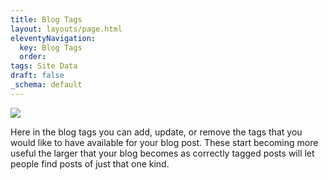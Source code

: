 ```yaml
---
title: Blog Tags
layout: layouts/page.html
eleventyNavigation:
  key: Blog Tags
  order:
tags: Site Data
draft: false
_schema: default
---
```

![](/assets/images/uploads/image-36.png)

Here in the blog tags you can add, update, or remove the tags that you would like to have available for your blog post. These start becoming more useful the larger that your blog becomes as correctly tagged posts will let people find posts of just that one kind.